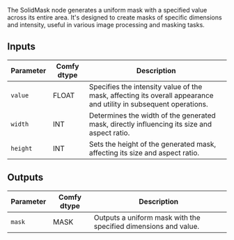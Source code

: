 
The SolidMask node generates a uniform mask with a specified value across its entire area. It's designed to create masks of specific dimensions and intensity, useful in various image processing and masking tasks.

## Inputs

| Parameter | Comfy dtype | Description |
|-----------|-------------|-------------|
| `value`   | FLOAT       | Specifies the intensity value of the mask, affecting its overall appearance and utility in subsequent operations. |
| `width`   | INT         | Determines the width of the generated mask, directly influencing its size and aspect ratio. |
| `height`  | INT         | Sets the height of the generated mask, affecting its size and aspect ratio. |

## Outputs

| Parameter | Comfy dtype | Description |
|-----------|-------------|-------------|
| `mask`    | MASK        | Outputs a uniform mask with the specified dimensions and value. |
